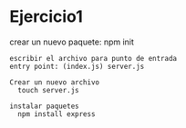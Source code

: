 # Ejercicio1

crear un nuevo paquete:
    npm init
  
    escribir el archivo para punto de entrada
    entry point: (index.js) server.js

    Crear un nuevo archivo
      touch server.js

    instalar paquetes
      npm install express
    
